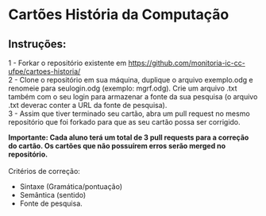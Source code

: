 # Cartões História da Computação

<h2>Instruções:</h2>

1 - Forkar o repositório existente em https://github.com/monitoria-ic-cc-ufpe/cartoes-historia/<br>
2 - Clone o repositório em sua máquina, duplique o arquivo exemplo.odg e renomeie para seulogin.odg (exemplo: mgrf.odg). Crie um arquivo .txt também com o seu login para armazenar a fonte da sua pesquisa (o arquivo .txt deverac conter a URL da fonte de pesquisa).<br>
3 - Assim que tiver terminado seu cartão, abra um pull request no mesmo repositório que foi forkado para que as seu cartão possa ser corrigido.<br>

<b>Importante: Cada aluno terá um total de 3 pull requests para a correção do cartão. Os cartões que não possuírem erros serão merged no repositório.</b><br> <br>Critérios de correção:<br>
- Sintaxe (Gramática/pontuação)<br>
- Semântica (sentido)<br>
- Fonte de pesquisa.<br>
